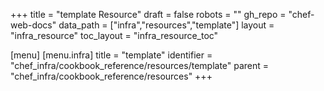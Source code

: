+++
title = "template Resource"
draft = false
robots = ""
gh_repo = "chef-web-docs"
data_path = ["infra","resources","template"]
layout = "infra_resource"
toc_layout = "infra_resource_toc"

[menu]
  [menu.infra]
    title = "template"
    identifier = "chef_infra/cookbook_reference/resources/template"
    parent = "chef_infra/cookbook_reference/resources"
+++

<!-- The contents of this page are automatically generated from the template.yaml file in the data directory. -->
<!-- To suggest a change, edit the https://github.com/chef/chef/blob/main/lib/chef/resource/template.rb file
      and submit a pull request to the https://github.com/chef/chef repository. -->
